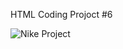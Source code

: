 HTML Coding Projoct #6

![Nike Project](https://user-images.githubusercontent.com/95934365/184975714-10dc3e58-170d-42d8-b1a9-55e9b9fdab14.png)
